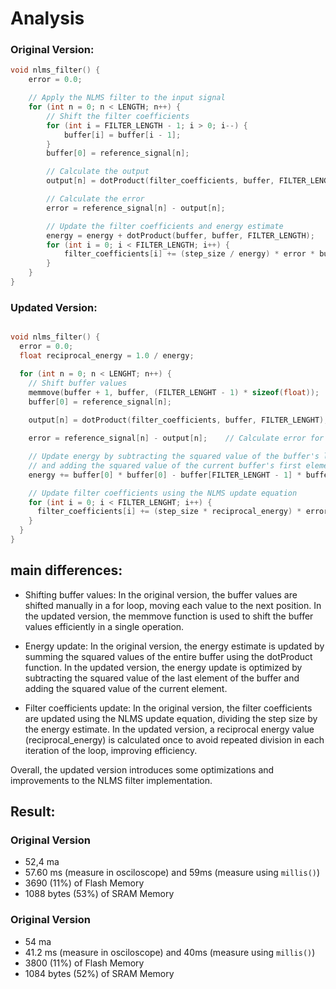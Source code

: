 
# Analysis

### Original Version:

```cpp
void nlms_filter() {
    error = 0.0;

    // Apply the NLMS filter to the input signal
    for (int n = 0; n < LENGTH; n++) {
        // Shift the filter coefficients
        for (int i = FILTER_LENGTH - 1; i > 0; i--) {
            buffer[i] = buffer[i - 1];
        }
        buffer[0] = reference_signal[n];

        // Calculate the output
        output[n] = dotProduct(filter_coefficients, buffer, FILTER_LENGTH);

        // Calculate the error
        error = reference_signal[n] - output[n];

        // Update the filter coefficients and energy estimate
        energy = energy + dotProduct(buffer, buffer, FILTER_LENGTH);
        for (int i = 0; i < FILTER_LENGTH; i++) {
            filter_coefficients[i] += (step_size / energy) * error * buffer[i];
        }
    }
}
```
### Updated Version:


```cpp

void nlms_filter() {
  error = 0.0;
  float reciprocal_energy = 1.0 / energy;

  for (int n = 0; n < LENGHT; n++) {
    // Shift buffer values
    memmove(buffer + 1, buffer, (FILTER_LENGHT - 1) * sizeof(float));
    buffer[0] = reference_signal[n];
    
    output[n] = dotProduct(filter_coefficients, buffer, FILTER_LENGHT);

    error = reference_signal[n] - output[n];    // Calculate error for current sample

    // Update energy by subtracting the squared value of the buffer's last element
    // and adding the squared value of the current buffer's first element
    energy += buffer[0] * buffer[0] - buffer[FILTER_LENGHT - 1] * buffer[FILTER_LENGHT - 1];

    // Update filter coefficients using the NLMS update equation
    for (int i = 0; i < FILTER_LENGHT; i++) {
      filter_coefficients[i] += (step_size * reciprocal_energy) * error * buffer[i];
    }
  }
}
```
## main differences:

- Shifting buffer values: In the original version, the buffer values are shifted manually in a for loop, moving each value to the next position. In the updated version, the memmove function is used to shift the buffer values efficiently in a single operation.

- Energy update: In the original version, the energy estimate is updated by summing the squared values of the entire buffer using the dotProduct function. In the updated version, the energy update is optimized by subtracting the squared value of the last element of the buffer and adding the squared value of the current element.

- Filter coefficients update: In the original version, the filter coefficients are updated using the NLMS update equation, dividing the step size by the energy estimate. In the updated version, a reciprocal energy value (reciprocal_energy) is calculated once to avoid repeated division in each iteration of the loop, improving efficiency.

Overall, the updated version introduces some optimizations and improvements to the NLMS filter implementation.

## Result:

### Original Version
- 52,4 ma 
- 57.60 ms (measure in osciloscope) and 59ms (measure using `millis()`)
- 3690 (11%) of Flash Memory
- 1088 bytes (53%) of SRAM Memory

### Original Version
- 54 ma 
- 41.2 ms (measure in osciloscope) and 40ms (measure using `millis()`)
- 3800 (11%) of Flash Memory
- 1084 bytes (52%) of SRAM Memory
